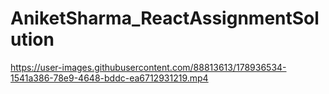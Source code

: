 # AniketSharma_ReactAssignmentSolution



https://user-images.githubusercontent.com/88813613/178936534-1541a386-78e9-4648-bddc-ea6712931219.mp4

